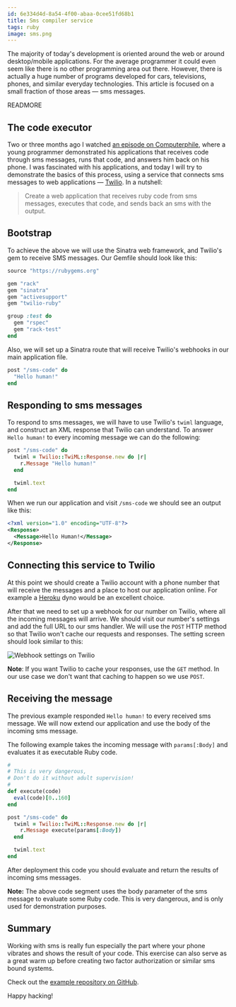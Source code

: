 ```yaml
---
id: 6e334d4d-8a54-4f00-abaa-0cee51fd68b1
title: Sms compiler service
tags: ruby
image: sms.png
---
```


The majority of today's development is oriented around the web or around desktop/mobile applications. For the average programmer it could even seem like there is no other programming area out there. However, there is actually a huge number of programs developed for cars, televisions, phones, and similar everyday technologies. This article is focused on a small fraction of those areas &mdash; sms messages.

READMORE

## The code executor

Two or three months ago I watched [an episode on Computerphile](http://shiroyasha.github.io/sinatra-app-with-rspec.html), where a young programmer demonstrated his applications that receives code through sms messages, runs that code, and answers him back on his phone. I was fascinated with his applications, and today I will try to demonstrate the basics of this process, using a service that connects sms messages to web applications &mdash; [Twilio](https://www.twilio.com/). In a nutshell:

> Create a web application that receives ruby code from sms messages,
> executes that code, and sends back an sms with the output.

## Bootstrap

To achieve the above we will use the Sinatra web framework, and Twilio's
gem to receive SMS messages. Our Gemfile should look like this:

``` ruby
source "https://rubygems.org"

gem "rack"
gem "sinatra"
gem "activesupport"
gem "twilio-ruby"

group :test do
  gem "rspec"
  gem "rack-test"
end
```

Also, we will set up a Sinatra route that will receive Twilio's webhooks
in our main application file.

``` ruby
post "/sms-code" do
  "Hello human!"
end
```

## Responding to sms messages

To respond to sms messages, we will have to use Twilio's `twiml` language,
and construct an XML response that Twilio can understand. To answer
`Hello human!` to every incoming message we can do the following:

``` ruby
post "/sms-code" do
  twiml = Twilio::TwiML::Response.new do |r|
    r.Message "Hello human!"
  end

  twiml.text
end
```

When we run our application and visit `/sms-code` we should see an output like this:

``` xml
<?xml version="1.0" encoding="UTF-8"?>
<Response>
  <Message>Hello Human!</Message>
</Response>
```

## Connecting this service to Twilio

At this point we should create a Twilio account with a phone number that will
receive the messages and a place to host our application online. For example a
[Heroku](https://www.heroku.com/) dyno would be an excellent choice.

After that we need to set up a webhook for our number on Twilio, where
all the incoming messages will arrive. We should visit our number's settings
and add the full URL to our sms handler. We will use the `POST` HTTP
method so that Twilio won't cache our requests and responses.
The setting screen should look similar to this:

![Webhook settings on Twilio](/images/twilio_number_setup.png)

**Note**: If you want Twilio to cache your responses, use the `GET` method.
In our use case we don't want that caching to happen so we use `POST`.

## Receiving the message

The previous example responded `Hello human!` to every received sms message.
We will now extend our application and use the body of the incoming sms
message.

The following example takes the incoming message with `params[:Body]`
and evaluates it as executable Ruby code.

``` ruby
#
# This is very dangerous,
# Don't do it without adult supervision!
#
def execute(code)
  eval(code)[0..160]
end

post "/sms-code" do
  twiml = Twilio::TwiML::Response.new do |r|
    r.Message execute(params[:Body])
  end

  twiml.text
end
```

After deployment this code you should evaluate and return the results of
incoming sms messages.

**Note:** The above code segment uses the body parameter of the sms message
to evaluate some Ruby code. This is very dangerous, and is only used for
demonstration purposes.

## Summary

Working with sms is really fun especially the part where your phone vibrates
and shows the result of your code. This exercise can also serve as a great
warm up before creating two factor authorization or similar sms bound systems.

Check out the [example repository on GitHub](https://github.com/shiroyasha/sms-ruby-code).

Happy hacking!
